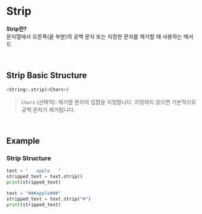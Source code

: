 # Strip
**Strip란?** <br>
문자열에서 오른쪽(끝 부분)의 공백 문자 또는 지정한 문자를 제거할 때 사용하는 메서드

<br>

## Strip Basic Structure
```python
<String>.strip(<Chars>)
```
> `Chars` (선택적): 제거할 문자의 집합을 지정합니다. 지정하지 않으면 기본적으로 공백 문자가 제거됩니다.

<br>

## Example
### Strip Structure
```python
text = "   apple   "
stripped_text = text.strip()
print(stripped_text)

```
```python
text = "###apple###"
stripped_text = text.strip("#")
print(stripped_text)
```
